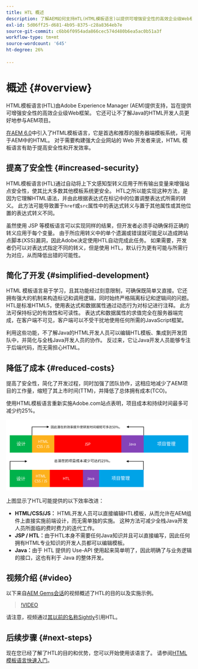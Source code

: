 ```yaml
---
title: HTL 概述
description: 了解AEM如何支持HTL(HTML模板语言)以提供可增强安全性的高效企业级Web框架。 通过此框架，不了解Java的HTML开发人员可以更好地参与AEM项目。
exl-id: 5d06ff25-d681-4b95-8375-c28a8364eb7e
source-git-commit: c6bb6f0954ada866cec574d480b6ea5ac0b51a3f
workflow-type: tm+mt
source-wordcount: '645'
ht-degree: 26%

---
```



# 概述 {#overview}

HTML模板语言(HTL)由Adobe Experience Manager (AEM)提供支持，旨在提供可增强安全性的高效企业级Web框架。 它还可让不了解Java的HTML开发人员更好地参与AEM项目。

[在AEM 6.0](history.md)中引入了HTML模板语言，它是首选和推荐的服务器端模板系统，可用于AEM中的HTML。 对于需要构建强大企业网站的 Web 开发者来说，HTML 模板语言有助于提高安全性和开发效率。

## 提高了安全性 {#increased-security}

HTML模板语言(HTL)通过自动将上下文感知型转义应用于所有输出变量来增强站点安全性，使其比大多数其他模板系统更安全。 HTL之所以能实现这种方法，是因为它理解HTML语法，并由此根据表达式在标记中的位置调整表达式所需的转义。 此方法可能导致置于`href`或`src`属性中的表达式转义与置于其他属性或其他位置的表达式转义不同。

虽然使用 JSP 等模板语言可以实现同样的结果，但开发者必须手动确保将正确的转义应用于每个变量。 由于所应用转义中的单个遗漏或错误就可能足以造成跨站点脚本(XSS)漏洞，因此Adobe决定使用HTL自动完成此任务。 如果需要，开发者仍可以对表达式指定不同的转义，但是使用 HTL，默认行为更有可能与所需行为对应，从而降低出错的可能性。

## 简化了开发 {#simplified-development}

HTML 模板语言易于学习，且其功能经过刻意限制，可确保既简单又直接。它还拥有强大的机制来构造标记和调用逻辑，同时始终严格隔离标记和逻辑间的问题。HTL是标准HTML5，使用表达式和数据属性通过动态行为对标记进行注释。 此方法可保持标记的有效性和可读性。 表达式和数据属性的求值完全在服务器端完成，在客户端不可见，客户端可以不受干扰地使用任何所需的JavaScript框架。

利用这些功能，不了解Java的HTML开发人员可以编辑HTL模板、集成到开发团队中，并简化与全栈Java开发人员的协作。 反过来，它让Java开发人员能够专注于后端代码，而无需担心HTML。

## 降低了成本 {#reduced-costs}

提高了安全性，简化了开发过程，同时加强了团队协作，这相应地减少了AEM项目的工作量，缩短了其上市时间(TTM)，并降低了总体拥有成本(TCO)。

使用HTML模板语言重新实施Adobe.com站点表明，项目成本和持续时间最多可减少约25%。

![效率提高，成本降低](assets/chlimage_1.png)

上图显示了HTL可能提供的以下效率改进：

* **HTML/CSS/JS：** HTML开发人员可以直接编辑HTL模板，从而允许在AEM组件上直接实施前端设计，而无需单独的实施。 这种方法可减少全栈Java开发人员所面临的费时费力的迭代工作。
* **JSP / HTL：**&#x200B;由于HTL本身不需要任何Java知识并且可以直接编写，因此任何拥有HTML专业知识的开发人员都可以编辑模板。
* **Java：**&#x200B;由于 HTL 提供的 Use-API 使用起来简单明了，因此明确了与业务逻辑的接口，这也有利于 Java 的整体开发。

## 视频介绍 {#video}

以下来自[AEM Gems会话](https://experienceleague.adobe.com/en/docs/events/experience-manager-gems-recordings/gems2014/aem-introduction-to-htl)的视频概述了HTL的目的以及实施示例。

>[!VIDEO](https://video.tv.adobe.com/v/19504/?quality=9)

请注意，视频通过[其以前的名称Sightly](history.md)引用HTL。

## 后续步骤 {#next-steps}

现在您已经了解了HTL的目的和优势，您可以开始使用该语言了。 请参阅[HTML模板语言快速入门](getting-started.md)。
